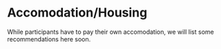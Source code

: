 # Accomodation/Housing

While participants have to pay their own accomodation, we will list some recommendations here soon.



